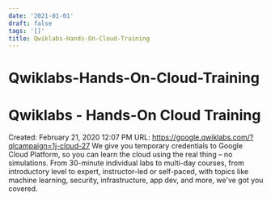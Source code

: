 ```yaml
---
date: '2021-01-01'
draft: false
tags: '[]'
title: Qwiklabs-Hands-On-Cloud-Training
---
```


# Qwiklabs-Hands-On-Cloud-Training

# Qwiklabs - Hands-On Cloud Training
Created: February 21, 2020 12:07 PM
URL: https://google.qwiklabs.com/?qlcampaign=1j-cloud-27
We give you temporary credentials to Google Cloud Platform, so you can learn the cloud using the real thing – no simulations.
From 30-minute individual labs to multi-day courses, from introductory level to expert, instructor-led or self-paced, with topics like machine learning, security, infrastructure, app dev, and more, we've got you covered.
